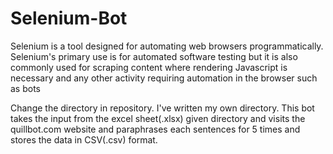 # Selenium-Bot
Selenium is a tool designed for automating web browsers programmatically. Selenium's primary use is for automated software testing but it is also commonly used for scraping content where rendering Javascript is necessary and any other activity requiring automation in the browser such as bots


Change the directory in repository. I've written my own directory.
This bot takes the input from the excel sheet(.xlsx) given directory and visits the quillbot.com website and paraphrases each sentences for 5 times and stores the data in CSV(.csv) format.
